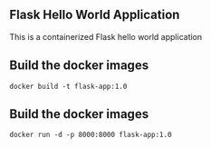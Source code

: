 ## Flask Hello World Application

This is a containerized Flask hello world application

## Build the docker images

```
docker build -t flask-app:1.0
```

## Build the docker images

```
docker run -d -p 8000:8000 flask-app:1.0
```

